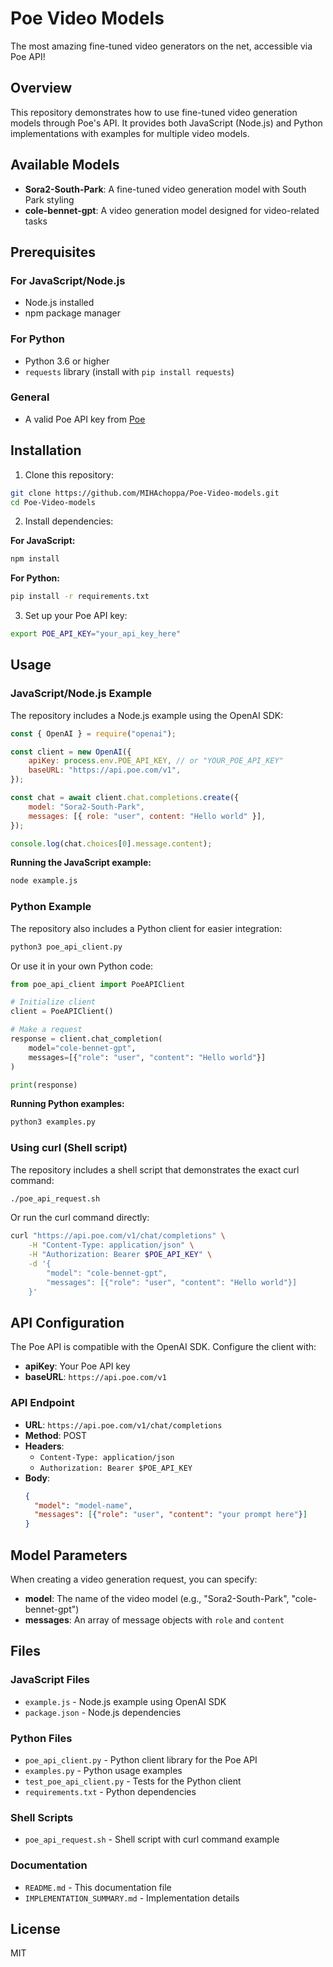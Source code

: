 # Poe Video Models

The most amazing fine-tuned video generators on the net, accessible via Poe API!

## Overview

This repository demonstrates how to use fine-tuned video generation models through Poe's API. It provides both JavaScript (Node.js) and Python implementations with examples for multiple video models.

## Available Models

- **Sora2-South-Park**: A fine-tuned video generation model with South Park styling
- **cole-bennet-gpt**: A video generation model designed for video-related tasks

## Prerequisites

### For JavaScript/Node.js
- Node.js installed
- npm package manager

### For Python
- Python 3.6 or higher
- `requests` library (install with `pip install requests`)

### General
- A valid Poe API key from [Poe](https://poe.com)

## Installation

1. Clone this repository:
```bash
git clone https://github.com/MIHAchoppa/Poe-Video-models.git
cd Poe-Video-models
```

2. Install dependencies:

**For JavaScript:**
```bash
npm install
```

**For Python:**
```bash
pip install -r requirements.txt
```

3. Set up your Poe API key:
```bash
export POE_API_KEY="your_api_key_here"
```

## Usage

### JavaScript/Node.js Example

The repository includes a Node.js example using the OpenAI SDK:

```javascript
const { OpenAI } = require("openai");

const client = new OpenAI({
    apiKey: process.env.POE_API_KEY, // or "YOUR_POE_API_KEY"
    baseURL: "https://api.poe.com/v1",
});

const chat = await client.chat.completions.create({
    model: "Sora2-South-Park",
    messages: [{ role: "user", content: "Hello world" }],
});

console.log(chat.choices[0].message.content);
```

**Running the JavaScript example:**
```bash
node example.js
```

### Python Example

The repository also includes a Python client for easier integration:

```bash
python3 poe_api_client.py
```

Or use it in your own Python code:

```python
from poe_api_client import PoeAPIClient

# Initialize client
client = PoeAPIClient()

# Make a request
response = client.chat_completion(
    model="cole-bennet-gpt",
    messages=[{"role": "user", "content": "Hello world"}]
)

print(response)
```

**Running Python examples:**
```bash
python3 examples.py
```

### Using curl (Shell script)

The repository includes a shell script that demonstrates the exact curl command:

```bash
./poe_api_request.sh
```

Or run the curl command directly:

```bash
curl "https://api.poe.com/v1/chat/completions" \
    -H "Content-Type: application/json" \
    -H "Authorization: Bearer $POE_API_KEY" \
    -d '{
        "model": "cole-bennet-gpt",
        "messages": [{"role": "user", "content": "Hello world"}]
    }'
```

## API Configuration

The Poe API is compatible with the OpenAI SDK. Configure the client with:
- **apiKey**: Your Poe API key
- **baseURL**: `https://api.poe.com/v1`

### API Endpoint

- **URL**: `https://api.poe.com/v1/chat/completions`
- **Method**: POST
- **Headers**:
  - `Content-Type: application/json`
  - `Authorization: Bearer $POE_API_KEY`
- **Body**:
  ```json
  {
    "model": "model-name",
    "messages": [{"role": "user", "content": "your prompt here"}]
  }
  ```

## Model Parameters

When creating a video generation request, you can specify:
- **model**: The name of the video model (e.g., "Sora2-South-Park", "cole-bennet-gpt")
- **messages**: An array of message objects with `role` and `content`

## Files

### JavaScript Files
- `example.js` - Node.js example using OpenAI SDK
- `package.json` - Node.js dependencies

### Python Files
- `poe_api_client.py` - Python client library for the Poe API
- `examples.py` - Python usage examples
- `test_poe_api_client.py` - Tests for the Python client
- `requirements.txt` - Python dependencies

### Shell Scripts
- `poe_api_request.sh` - Shell script with curl command example

### Documentation
- `README.md` - This documentation file
- `IMPLEMENTATION_SUMMARY.md` - Implementation details

## License

MIT
